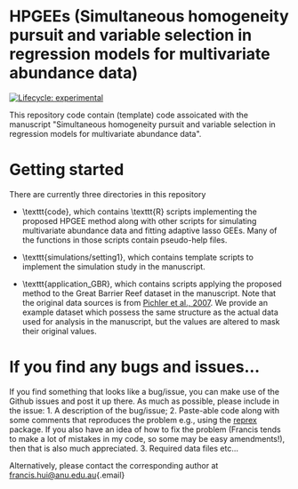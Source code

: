 # HPGEEs (Simultaneous homogeneity pursuit and variable selection in regression models for multivariate abundance data)

<!-- badges: start --> 
[![Lifecycle: experimental](https://img.shields.io/badge/lifecycle-experimental-orange.svg)](https://www.tidyverse.org/lifecycle/#experimental) 
<!-- badges: end -->

This repository code contain (template) code assoicated with the manuscript "Simultaneous homogeneity pursuit and variable selection in regression models for multivariate abundance data".

# Getting started

There are currently three directories in this repository

-   \texttt{code}, which contains \texttt{R} scripts implementing the proposed HPGEE method along with other scripts for simulating multivariate abundance data and fitting adaptive lasso GEEs. Many of the functions in those scripts contain pseudo-help files.

-   \texttt{simulations/setting1}, which contains template scripts to implement the simulation study in the manuscript.

-   \texttt{application_GBR}, which contains scripts applying the proposed method to the Great Barrier Reef dataset in the manuscript. Note that the original data sources is from [Pichler et al., 2007](http://www.frdc.com.au/Archived-Reports/FRDC%20Projects/2003-021-DLD.pdf). We provide an example dataset which possess the same structure as the actual data used for analysis in the manuscript, but the values are altered to mask their original values.

# If you find any bugs and issues...

If you find something that looks like a bug/issue, you can make use of the Github issues and post it up there. As much as possible, please include in the issue: 1. A description of the bug/issue; 2. Paste-able code along with some comments that reproduces the problem e.g., using the [reprex](https://cran.r-project.org/web/packages/reprex/index.html) package. If you also have an idea of how to fix the problem (Francis tends to make a lot of mistakes in my code, so some may be easy amendments!), then that is also much appreciated. 3. Required data files etc...

Alternatively, please contact the corresponding author at [francis.hui\@anu.edu.au](mailto:francis.hui@anu.edu.au){.email}
